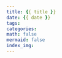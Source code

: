 ```yaml
---
title: {{ title }}
date: {{ date }}
tags:
categories:
math: false
mermaid: false
index_img:
---
```

